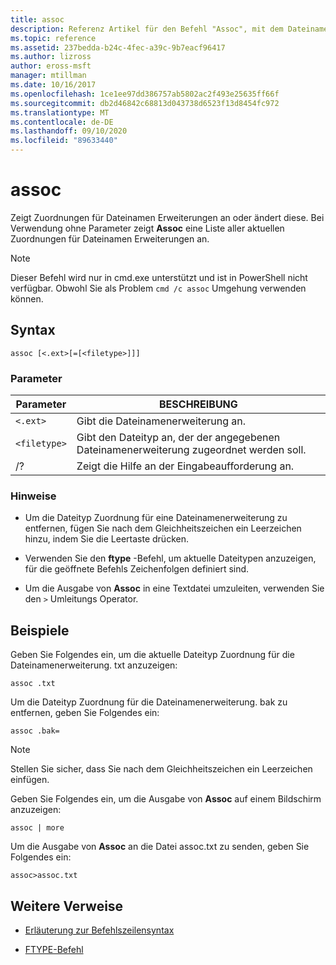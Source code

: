 ```yaml
---
title: assoc
description: Referenz Artikel für den Befehl "Assoc", mit dem Dateinamen Erweiterungs Zuordnungen angezeigt oder geändert werden.
ms.topic: reference
ms.assetid: 237bedda-b24c-4fec-a39c-9b7eacf96417
ms.author: lizross
author: eross-msft
manager: mtillman
ms.date: 10/16/2017
ms.openlocfilehash: 1ce1ee97dd386757ab5802ac2f493e25635ff66f
ms.sourcegitcommit: db2d46842c68813d043738d6523f13d8454fc972
ms.translationtype: MT
ms.contentlocale: de-DE
ms.lasthandoff: 09/10/2020
ms.locfileid: "89633440"
---
```

# <a name="assoc"></a>assoc

Zeigt Zuordnungen für Dateinamen Erweiterungen an oder ändert diese. Bei Verwendung ohne Parameter zeigt **Assoc** eine Liste aller aktuellen Zuordnungen für Dateinamen Erweiterungen an.

> [!NOTE]
> Dieser Befehl wird nur in cmd.exe unterstützt und ist in PowerShell nicht verfügbar.
> Obwohl Sie als Problem `cmd /c assoc` Umgehung verwenden können.

## <a name="syntax"></a>Syntax

```
assoc [<.ext>[=[<filetype>]]]
```

### <a name="parameters"></a>Parameter

| Parameter | BESCHREIBUNG |
| --------- | ----------- |
| `<.ext>` | Gibt die Dateinamenerweiterung an. |
| `<filetype>` | Gibt den Dateityp an, der der angegebenen Dateinamenerweiterung zugeordnet werden soll. |
| /? | Zeigt die Hilfe an der Eingabeaufforderung an. |

### <a name="remarks"></a>Hinweise

- Um die Dateityp Zuordnung für eine Dateinamenerweiterung zu entfernen, fügen Sie nach dem Gleichheitszeichen ein Leerzeichen hinzu, indem Sie die Leertaste drücken.

- Verwenden Sie den **ftype** -Befehl, um aktuelle Dateitypen anzuzeigen, für die geöffnete Befehls Zeichenfolgen definiert sind.

- Um die Ausgabe von **Assoc** in eine Textdatei umzuleiten, verwenden Sie den `>` Umleitungs Operator.

## <a name="examples"></a>Beispiele

Geben Sie Folgendes ein, um die aktuelle Dateityp Zuordnung für die Dateinamenerweiterung. txt anzuzeigen:

```
assoc .txt
```

Um die Dateityp Zuordnung für die Dateinamenerweiterung. bak zu entfernen, geben Sie Folgendes ein:

```
assoc .bak=
```

> [!NOTE]
> Stellen Sie sicher, dass Sie nach dem Gleichheitszeichen ein Leerzeichen einfügen.

Geben Sie Folgendes ein, um die Ausgabe von **Assoc** auf einem Bildschirm anzuzeigen:

```
assoc | more
```

Um die Ausgabe von **Assoc** an die Datei assoc.txt zu senden, geben Sie Folgendes ein:

```
assoc>assoc.txt
```

## <a name="additional-references"></a>Weitere Verweise

- [Erläuterung zur Befehlszeilensyntax](command-line-syntax-key.md)

- [FTYPE-Befehl](ftype.md)
